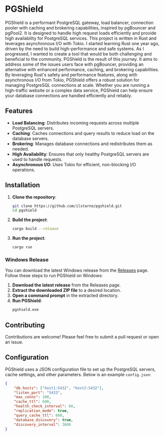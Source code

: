 # PGShield

PGShield is a performant PostgreSQL gateway, load balancer, connection pooler with caching and brokering capabilities, inspired by pgBouncer and pgPool2. 
It is designed to handle high request loads efficiently and provide high availability for PostgreSQL services. This project is written in Rust and leverages asynchronous I/O with Tokio.
I started learning Rust one year ago, driven by the need to build high-performance and safe systems. As I progressed, I wanted to create a tool that would be both challenging and beneficial to the community. 
PGShield is the result of this journey. It aims to address some of the issues users face with pgBouncer, providing an alternative with enhanced performance, caching, and brokering capabilities.
By leveraging Rust's safety and performance features, along with asynchronous I/O from Tokio, PGShield offers a robust solution for managing PostgreSQL connections at scale. 
Whether you are running a high-traffic website or a complex data service, PGShield can help ensure your database connections are handled efficiently and reliably.



## Features

- **Load Balancing**: Distributes incoming requests across multiple PostgreSQL servers.
- **Caching**: Caches connections and query results to reduce load on the database servers.
- **Brokering**: Manages database connections and redistributes them as needed.
- **High Availability**: Ensures that only healthy PostgreSQL servers are used to handle requests.
- **Asynchronous I/O**: Uses Tokio for efficient, non-blocking I/O operations.

## Installation

1. **Clone the repository**:
    ```sh
    git clone https://github.com/ilstarno/pgshield.git
    cd pgshield
    ```

2. **Build the project**:
    ```sh
    cargo build --release
    ```

3. **Run the project**:
    ```sh
    cargo run
    ```

### Windows Release

You can download the latest Windows release from the [Releases](https://github.com/ilstarno/pgshield/releases) page. Follow these steps to run PGShield on Windows:

1. **Download the latest release** from the Releases page.
2. **Extract the downloaded ZIP file** to a desired location.
3. **Open a command prompt** in the extracted directory.
4. **Run PGShield**:
    ```sh
    pgshield.exe
    ```

## Contributing
Contributions are welcome! Please feel free to submit a pull request or open an issue.

## Configuration

PGShield uses a JSON configuration file to set up the PostgreSQL servers, cache settings, and other parameters. Below is an example `config.json`:

```json
{
    "db_hosts": ["host1:5432", "host2:5432"],
    "listen_port": "5433",
    "max_conns": 100,
    "cache_ttl": 600,
    "health_check_interval": 60,
    "replication_mode": true,
    "query_cache_ttl": 600,
    "database_discovery": true,
    "discovery_interval": 3600
}




